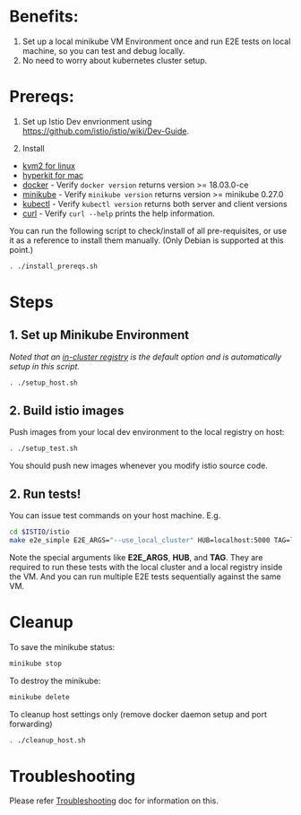# Benefits:
1. Set up a local minikube VM Environment once and run E2E tests on local machine, so you can test and debug locally.
1. No need to worry about kubernetes cluster setup.

# Prereqs:
1. Set up Istio Dev envrionment using https://github.com/istio/istio/wiki/Dev-Guide.

1. Install
  * [kvm2 for linux](https://www.linux-kvm.org/page/Main_Page) 
  * [hyperkit for mac](https://github.com/kubernetes/minikube/blob/master/docs/drivers.md#hyperkit-driver)
  * [docker](https://docs.docker.com/) - Verify `docker version` returns version >= 18.03.0-ce
  * [minikube](https://www.vagrantup.com/downloads.html) - Verify `minikube version` returns version >= minikube 0.27.0
  * [kubectl](https://kubernetes.io/docs/tasks/tools/install-kubectl) - Verify `kubectl version` returns both server and client versions
  * [curl](https://curl.haxx.se/) - Verify `curl --help` prints the help information.

You can run the following script to check/install of all pre-requisites, or use it as a reference to install them manually.
(Only Debian is supported at this point.)

```bash
. ./install_prereqs.sh
```

# Steps
## 1. Set up Minikube Environment
*Noted that an [in-cluster registry](../localregistry) is the default option and is automatically setup in this script.* 
```bash
. ./setup_host.sh
```

## 2. Build istio images
Push images from your local dev environment to the local registry on host:
```bash
. ./setup_test.sh
```
You should push new images whenever you modify istio source code.

## 2. Run tests!
You can issue test commands on your host machine.
E.g.
```bash
cd $ISTIO/istio
make e2e_simple E2E_ARGS="--use_local_cluster" HUB=localhost:5000 TAG=latest
```
Note the special arguments like **E2E_ARGS**, **HUB**, and **TAG**. They are required to run these tests with the local cluster and a local registry inside the VM. And you can run multiple E2E tests sequentially against the same VM.

# Cleanup
To save the minikube status:
```bash
minikube stop
```

To destroy the minikube:
```bash
minikube delete
``` 

To cleanup host settings only (remove docker daemon setup and port forwarding)
```bash
. ./cleanup_host.sh
```

# Troubleshooting
Please refer [Troubleshooting](Troubleshooting.md) doc for information on this.
